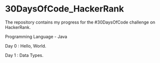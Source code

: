 # 30DaysOfCode_HackerRank

The repository contains my progress for the #30DaysOfCode challenge on HackerRank.

Programming Language - Java

Day 0 : Hello, World.

Day 1 : Data Types.
